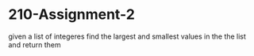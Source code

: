# 210-Assignment-2
given a list of integeres find the largest and smallest values in the the list and return them
